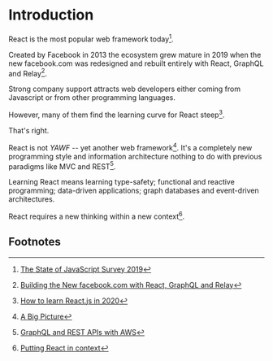 # Introduction

React is the most popular web framework today[^1].  

Created by Facebook in 2013 the ecosystem grew mature in 2019 when the new facebook.com was redesigned and rebuilt entirely with React, GraphQL and Relay[^2].

Strong company support attracts web developers either coming from Javascript or from other programming languages. 

However, many of them find the learning curve for React steep[^3]. 

That's right. 

React is not *YAWF* -- yet another web framework[^4]. It's a completely new programming style and information architecture nothing to do with previous paradigms like MVC and REST[^5].

Learning React means learning type-safety; functional and reactive programming; data-driven applications; graph databases and event-driven architectures.

React requires a new thinking within a new context[^6].

## Footnotes
[^1]: [The State of JavaScript Survey 2019](https://2019.stateofjs.com/front-end-frameworks/)
[^2]: [Building the New facebook.com with React, GraphQL and Relay](https://developers.facebook.com/videos/2019/building-the-new-facebookcom-with-react-graphql-and-relay/)
[^3]: [How to learn React.js in 2020](https://www.robinwieruch.de/learn-react-js)
[^4]: [A Big Picture](http://metamn.io/react/a-big-picture/)
[^5]: [GraphQL and REST APIs with AWS](http://metamn.io/react/graphql-and-rest-apis-with-aws/)
[^6]: [Putting React in context](http://metamn.io/react/putting-react-in-context/)
